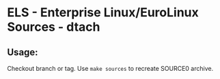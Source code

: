 # ELS - Enterprise Linux/EuroLinux Sources - dtach
 
## Usage:
  Checkout branch or tag. Use `make sources` to recreate  SOURCE0 archive.
